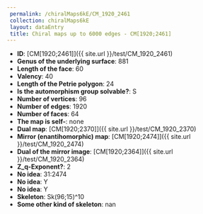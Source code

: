```yaml
--- 
 permalink: /chiralMaps6kE/CM_1920_2461 
 collection: chiralMaps6kE
 layout: dataEntry
 title: Chiral maps up to 6000 edges - CM[1920;2461]
---
```


- **ID**: [CM[1920;2461]]({{ site.url }}/test/CM_1920_2461)
- **Genus of the underlying surface**: 881
- **Length of the face**: 60
- **Valency**: 40
- **Length of the Petrie polygon**: 24
- **Is the automorphism group solvable?**: S
- **Number of vertices**: 96
- **Number of edges**: 1920
- **Number of faces**: 64
- **The map is self-**: none
- **Dual map**: [CM[1920;2370]]({{ site.url }}/test/CM_1920_2370)
- **Mirror (enantihomorphic) map**: [CM[1920;2474]]({{ site.url }}/test/CM_1920_2474)
- **Dual of the mirror image**: [CM[1920;2364]]({{ site.url }}/test/CM_1920_2364)
- **Z_q-Exponent?**: 2
- **No idea**:  31:2474
- **No idea**: Y
- **No idea**: Y
- **Skeleton**: Sk(96;15)^10
- **Some other kind of skeleton**: nan
